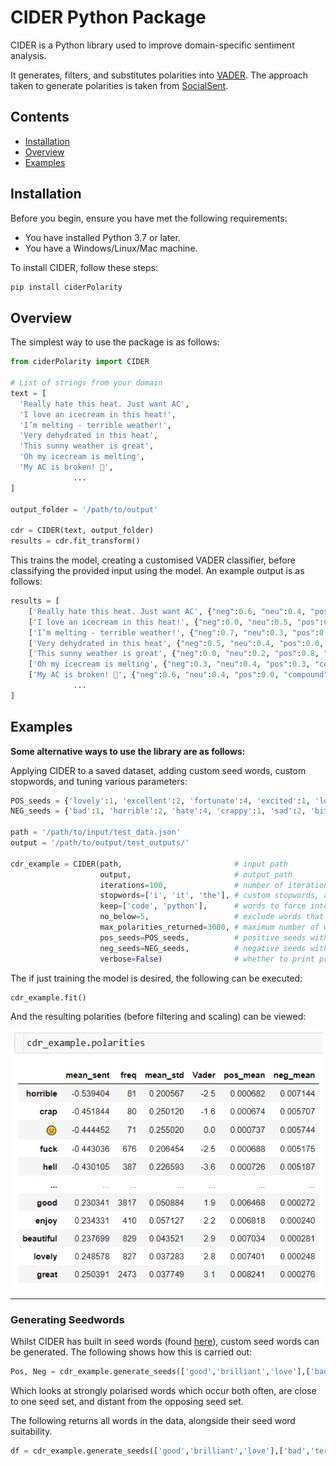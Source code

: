 # CIDER Python Package

CIDER is a Python library used to improve domain-specific sentiment analysis.

It generates, filters, and substitutes polarities into [VADER](https://github.com/cjhutto/vaderSentiment/). 
The approach taken to generate polarities is taken from [SocialSent](https://github.com/williamleif/socialsent).

## Contents

- [Installation](#installation)
- [Overview](#overview)
- [Examples](#examples)


## Installation

Before you begin, ensure you have met the following requirements:

* You have installed Python 3.7 or later.
* You have a Windows/Linux/Mac machine.

To install CIDER, follow these steps:

```bash
pip install ciderPolarity
```

## Overview

The simplest way to use the package is as follows:

```python
from ciderPolarity import CIDER

# List of strings from your domain
text = [
  'Really hate this heat. Just want AC',
  'I love an icecream in this heat!',
  'I’m melting - terrible weather!',
  'Very dehydrated in this heat',
  'This sunny weather is great',
  'Oh my icecream is melting',
  'My AC is broken! 🥵',
              ...
]

output_folder = '/path/to/output'

cdr = CIDER(text, output_folder)
results = cdr.fit_transform()
```

This trains the model, creating a customised VADER classifier, before classifying the provided input using the model. An example output is as follows:

```python
results = [
    ['Really hate this heat. Just want AC', {"neg":0.6, "neu":0.4, "pos":0.0, "compound":-0.6}],
    ['I love an icecream in this heat!', {"neg":0.0, "neu":0.5, "pos":0.5, "compound":0.6}],
    ['I’m melting - terrible weather!', {"neg":0.7, "neu":0.3, "pos":0.0, "compound":-0.7}],
    ['Very dehydrated in this heat', {"neg":0.5, "neu":0.4, "pos":0.0, "compound":-0.5}],
    ['This sunny weather is great', {"neg":0.0, "neu":0.2, "pos":0.8, "compound":0.7}],
    ['Oh my icecream is melting', {"neg":0.3, "neu":0.4, "pos":0.3, "compound":0.0}],
    ['My AC is broken! 🥵', {"neg":0.6, "neu":0.4, "pos":0.0, "compound":-0.6}],
              ...
]

```

## Examples
**Some alternative ways to use the library are as follows:**

Applying CIDER to a saved dataset, adding custom seed words, custom stopwords, and tuning various parameters:

```python
POS_seeds = {'lovely':1, 'excellent':2, 'fortunate':4, 'excited':1, 'loves':2, '♥':1, '🙂':2}
NEG_seeds = {'bad':1, 'horrible':2, 'hate':4, 'crappy':1, 'sad':2, 'bitch':1, 'hates':2}

path = '/path/to/input/test_data.json'
output = '/path/to/output/test_outputs/'

cdr_example = CIDER(path,                         # input path
                    output,                       # output path
                    iterations=100,               # number of iterations for bootstrapped label propagation
                    stopwords=['i', 'it', 'the'], # custom stopwords, alternativly set as 'nltk' for their set
                    keep=['code', 'python'],      # words to force into the final lexicon
                    no_below=5,                   # exclude words that occur fewer times than this
                    max_polarities_returned=3000, # maximum number of words returned
                    pos_seeds=POS_seeds,          # positive seeds with custom weighting
                    neg_seeds=NEG_seeds,          # negative seeds with custom weighting
                    verbose=False)                # whether to print progress or not
```

The if just training the model is desired, the following can be executed:

```python
cdr_example.fit()
```

And the resulting polarities (before filtering and scaling) can be viewed:

<img src="https://github.com/jcy204/ciderPolarity/blob/main/cdr_out_example.png?raw=true" alt="drawing" width="500"/>

___

### Generating Seedwords

Whilst CIDER has built in seed words (found [here](CIDER/suggest_seeds.py)), custom seed words can be generated. The following shows how this is carried out:

```python
Pos, Neg = cdr_example.generate_seeds(['good','brilliant','love'],['bad','terrible','hate'], n=20, sentiment = True)
```
Which looks at strongly polarised words which occur both often, are close to one seed set, and distant from the opposing seed set.

The following returns all words in the data, alongside their seed word suitability.
```python
df = cdr_example.generate_seeds(['good','brilliant','love'],['bad','terrible','hate'], return_all = True, sentiment = True)
```
